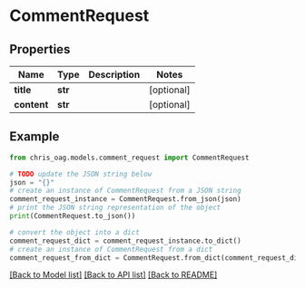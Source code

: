 # CommentRequest


## Properties

Name | Type | Description | Notes
------------ | ------------- | ------------- | -------------
**title** | **str** |  | [optional] 
**content** | **str** |  | [optional] 

## Example

```python
from chris_oag.models.comment_request import CommentRequest

# TODO update the JSON string below
json = "{}"
# create an instance of CommentRequest from a JSON string
comment_request_instance = CommentRequest.from_json(json)
# print the JSON string representation of the object
print(CommentRequest.to_json())

# convert the object into a dict
comment_request_dict = comment_request_instance.to_dict()
# create an instance of CommentRequest from a dict
comment_request_from_dict = CommentRequest.from_dict(comment_request_dict)
```
[[Back to Model list]](../README.md#documentation-for-models) [[Back to API list]](../README.md#documentation-for-api-endpoints) [[Back to README]](../README.md)


